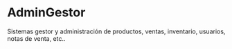# AdminGestor
Sistemas gestor y administración de productos, ventas, inventario, usuarios, notas de venta, etc..
